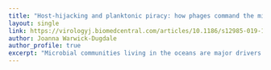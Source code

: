 ```yaml
---
title: "Host-hijacking and planktonic piracy: how phages command the microbial high seas"
layout: single
link: https://virologyj.biomedcentral.com/articles/10.1186/s12985-019-1120-1
author: Joanna Warwick-Dugdale
author_profile: true
excerpt: "Microbial communities living in the oceans are major drivers of global biogeochemical cycles. With nutrients limited across vast swathes of the ocean, marine microbes eke out a living under constant assault from predatory viruses."
---
```


